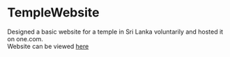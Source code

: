 # TempleWebsite
Designed a basic website for a temple in Sri Lanka voluntarily and hosted it on one.com.<br/>
Website can be viewed [here](https://www.mavadipillaiyar.org/home/)
